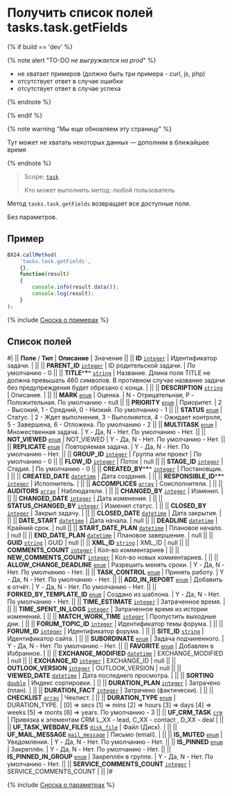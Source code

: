 # Получить список полей tasks.task.getFields

{% if build == 'dev' %}

{% note alert "TO-DO _не выгружается на prod_" %}

- не хватает примеров (должно быть три примера - curl, js, php)
- отсутствует ответ в случае ошибки
- отсутствует ответ в случае успеха
 
{% endnote %}

{% endif %}

{% note warning "Мы еще обновляем эту страницу" %}

Тут может не хватать некоторых данных — дополним в ближайшее время

{% endnote %}

> Scope: [`task`](../scopes/permissions.md)
>
> Кто может выполнять метод: любой пользователь

Метод `tasks.task.getFields` возвращает все доступные поля.

Без параметров.

## Пример

```js
BX24.callMethod(
    'tasks.task.getFields',
    {},
    function(result)
    {
        console.info(result.data());
        console.log(result);
    }
);
```

{% include [Сноска о примерах](../../_includes/examples.md) %}

## Список полей

#|
|| **Поле** / **Тип** | **Описание** | Значение ||
|| **ID**
[`integer`](../data-types.md) | Идентификатор задачи. | ||
|| **PARENT_ID**
[`integer`](../data-types.md) | ID родительской задачи. | По умолчанию - 0 ||
|| **TITLE^*^**
[`string`](../data-types.md) | Название. Длина поля TITLE не должна превышать 460 символов. В противном случае название задачи без предупреждения будет обрезано с конца. | ||
|| **DESCRIPTION**
[`string`](../data-types.md) | Описание. | ||
|| **MARK**
[`enum`](../data-types.md) | Оценка. | N - Отрицательная,
P - Положительная.
По умолчанию - null ||
|| **PRIORITY**
[`enum`](../data-types.md) | Приоритет. | 2 - Высокий,
1 - Средний,
0 - Низкий.
По умолчанию - 1 ||
|| **STATUS**
[`enum`](../data-types.md) | Статус. | 2 - Ждет выполнения,
3 - Выполняется,
4 - Ожидает контроля,
5 - Завершена,
6 - Отложена.
По умолчанию - 2 ||
|| **MULTITASK**
[`enum`](../data-types.md) | Множественная задача. | Y - Да,
N - Нет.
По умолчанию - Нет. ||
|| **NOT_VIEWED**
[`enum`](../data-types.md) | NOT_VIEWED | Y - Да,
N - Нет.
По умолчанию - Нет. ||
|| **REPLICATE**
[`enum`](../data-types.md) | Повторяемая задача. | Y - Да,
N - Нет.
По умолчанию - Нет. ||
|| **GROUP_ID**
[`integer`](../data-types.md) | Группа или проект | По умолчанию - 0 ||
|| **FLOW_ID**
[`integer`](../data-types.md) | Поток | null ||
|| **STAGE_ID**
[`integer`](../data-types.md) | Стадия. | По умолчанию - 0 ||
|| **CREATED_BY^*^**
[`integer`](../data-types.md) | Постановщик. | ||
|| **CREATED_DATE**
[`datetime`](../data-types.md) | Дата создания. | ||
|| **RESPONSIBLE_ID^*^**
[`integer`](../data-types.md) | Исполнитель. | ||
|| **ACCOMPLICES**
[`array`](../data-types.md) | Соисполнители. | ||
|| **AUDITORS**
[`array`](../data-types.md) | Наблюдатели. | ||
|| **CHANGED_BY**
[`integer`](../data-types.md) | Изменил. | ||
|| **CHANGED_DATE**
[`integer`](../data-types.md) | Дата изменения. | ||
|| **STATUS_CHANGED_BY**
[`integer`](../data-types.md) | Изменил статус. | ||
|| **CLOSED_BY**
[`integer`](../data-types.md) | Закрыл задачу. | ||
|| **CLOSED_DATE**
[`datetime`](../data-types.md) | Дата закрытия. | ||
|| **DATE_START**
[`datetime`](../data-types.md) | Дата начала. | null ||
|| **DEADLINE**
[`datetime`](../data-types.md) | Крайний срок. | null ||
|| **START_DATE_PLAN**
[`datetime`](../data-types.md) | Плановое начало. | null ||
|| **END_DATE_PLAN**
[`datetime`](../data-types.md) | Плановое завершение. | null ||
|| **GUID**
[`string`](../data-types.md) | GUID | null ||
|| **XML_ID**
[`string`](../data-types.md) | XML_ID | null ||
|| **COMMENTS_COUNT**
[`integer`](../data-types.md) | Кол-во комментариев | ||
|| **NEW_COMMENTS_COUNT**
[`integer`](../data-types.md) | Кол-во новых комментариев. | ||
|| **ALLOW_CHANGE_DEADLINE**
[`enum`](../data-types.md) | Разрешить менять сроки. | Y - Да,
N - Нет.
По умолчанию - Нет. ||
|| **TASK_CONTROL**
[`enum`](../data-types.md) | Принять работу. | Y - Да,
N - Нет.
По умолчанию - Нет. ||
|| **ADD_IN_REPORT**
[`enum`](../data-types.md) | Добавить в отчёт. | Y - Да,
N - Нет.
По умолчанию - Нет. ||
|| **FORKED_BY_TEMPLATE_ID**
[`enum`](../data-types.md) | Создано из шаблона. | Y - Да,
N - Нет.
По умолчанию - Нет. ||
|| **TIME_ESTIMATE**
[`integer`](../data-types.md) | Затраченное время. | ||
|| **TIME_SPENT_IN_LOGS**
[`integer`](../data-types.md) | Затраченное время из истории изменений. | ||
|| **MATCH_WORK_TIME**
[`integer`](../data-types.md) | Пропустить выходные дни. | ||
|| **FORUM_TOPIC_ID**
[`integer`](../data-types.md) | Идентификатор темы форума. | ||
|| **FORUM_ID**
[`integer`](../data-types.md) | Идентификатор форума. | ||
|| **SITE_ID**
[`string`](../data-types.md) | Идентификатор сайта. | ||
|| **SUBORDINATE**
[`enum`](../data-types.md) | Задача подчиненного. | Y - Да,
N - Нет.
По умолчанию - Нет. ||
|| **FAVORITE**
[`enum`](../data-types.md) | Добавлен в Избранное. | ||
|| **EXCHANGE_MODIFIED**
[`datetime`](../data-types.md) | EXCHANGE_MODIFIED | null ||
|| **EXCHANGE_ID**
[`integer`](../data-types.md) | EXCHANGE_ID | null ||
|| **OUTLOOK_VERSION**
[`integer`](../data-types.md) | OUTLOOK_VERSION | null ||
|| **VIEWED_DATE**
[`datetime`](../data-types.md) | Дата последнего просмотра. | ||
|| **SORTING**
[`double`](../data-types.md) | Индекс сортировки. | ||
|| **DURATION_PLAN**
[`integer`](../data-types.md) | Затрачено (план). | ||
|| **DURATION_FACT**
[`integer`](../data-types.md) | Затрачено (фактически). | ||
|| **CHECKLIST**
[`array`](../data-types.md) | Чеклист. | ||
|| **DURATION_TYPE**
[`enum`](../data-types.md) | DURATION_TYPE. | \[0\] => secs
\[1\] => mins
\[2\] => hours
\[3\] => days
\[4\] => weeks
\[5\] => monts
\[6\] => years.
По умолчанию - 3 ||
|| **UF_CRM_TASK**
[`crm`](../data-types.md) | Привязка к элементам CRM
L_XX - lead,
C_XX - contact ,
D_XX - deal | ||
|| **UF_TASK_WEBDAV_FILES**
[`disk_file`](../data-types.md) | Файл (Диск). | ||
|| **UF_MAIL_MESSAGE**
[`mail_message`](../data-types.md) | Письмо (email). | ||
|| **IS_MUTED**
[`enum`](../data-types.md) | Уведомления. | Y - Да,
N - Нет.
По умолчанию - Нет. ||
|| **IS_PINNED**
[`enum`](../data-types.md) | Закреплён. | Y - Да,
N - Нет.
По умолчанию - Нет. ||
|| **IS_PINNED_IN_GROUP**
[`enum`](../data-types.md) | Закреплён в группе. | Y - Да,
N - Нет.
По умолчанию - Нет. ||
|| **SERVICE_COMMENTS_COUNT**
[`integer`](../data-types.md) | SERVICE_COMMENTS_COUNT | ||
|#

{% include [Сноска о параметрах](../../_includes/required.md) %}